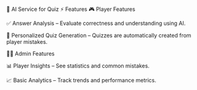 🧠 AI Service for Quiz
⚡ Features
🎮 Player Features

✅ Answer Analysis – Evaluate correctness and understanding using AI.

📝 Personalized Quiz Generation – Quizzes are automatically created from player mistakes.

👨‍💼 Admin Features

📊 Player Insights – See statistics and common mistakes.

📈 Basic Analytics – Track trends and performance metrics.